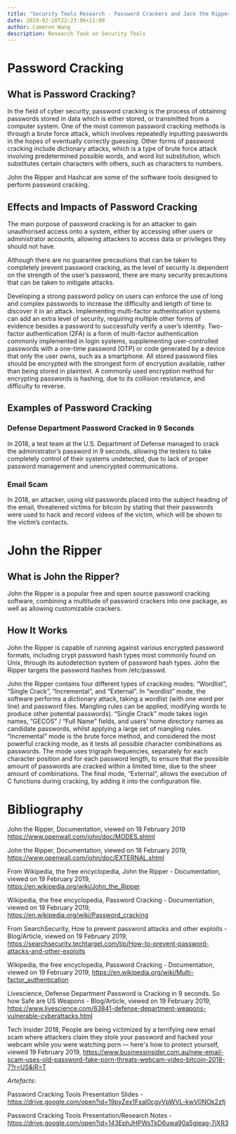 ```yaml
---
title: "Security Tools Research - Password Crackers and Jack the Ripper"
date: 2019-02-20T22:23:06+11:00
author: Cameron Wang
description: Research Task on Security Tools
---
```

# Password Cracking
## What is Password Cracking?

In the field of cyber security, password cracking is the process of obtaining passwords stored in data which is either stored, or transmitted from a computer system. One of the most common password cracking methods is through a brute force attack, which involves repeatedly inputting passwords in the hopes of eventually correctly guessing.
Other forms of password cracking include dictionary attacks, which is a type of brute force 
attack involving predetermined possible words, and word list substitution, which substitutes certain characters with others, such as characters to numbers.

John the Ripper and Hashcat are some of the software tools designed to perform password cracking.

## Effects and Impacts of Password Cracking

The main purpose of password cracking is for an attacker to gain unauthorised access onto a system, either by accessing other users or administrator accounts, allowing attackers to access data or privileges they should not have.

Although there are no guarantee precautions that can be taken to completely prevent password cracking, as the level of security is dependent on the strength of the user’s password, there are many security precautions that can be taken to mitigate attacks.

Developing a strong password policy on users can enforce the use of long and complex passwords to increase the difficulty and length of time to discover it in an attack.
Implementing multi-factor authentication systems can add an extra level of security, requiring multiple other forms of evidence besides a password to successfully verify a user’s identity. Two-factor authentication (2FA) is a form of multi-factor authentication commonly implemented in login systems, supplementing user-controlled passwords with a one-time password (OTP) or code generated by a device that only the user owns, such as a smartphone.
All stored password files should be encrypted with the strongest form of encryption available, rather than being stored in plaintext. A commonly used encryption method for encrypting passwords is hashing, due to its collision resistance, and difficulty to reverse.

## Examples of Password Cracking

### Defense Department Password Cracked in 9 Seconds

In 2018, a test team at the U.S. Department of Defense managed to crack the administrator’s password in 9 seconds, allowing the testers to take completely control of their systems undetected, due to lack of proper password management and unencrypted communications.

### Email Scam

In 2018, an attacker, using old passwords placed into the subject heading of the email, threatened victims for bitcoin by stating that their passwords were used to hack and record videos of the victim, which will be shown to the victim’s contacts.

# John the Ripper

## What is John the Ripper?

John the Ripper is a popular free and open source password cracking software, combining a multitude of password crackers into one package, as well as allowing customizable crackers.

## How It Works

John the Ripper is capable of running against various encrypted password formats, including crypt password hash types most commonly found on Unix, through its autodetection system of password hash types. John the Ripper targets the password hashes from /etc/passwd.

John the Ripper contains four different types of cracking modes: “Wordlist”, “Single Crack”, “Incremental”, and “External”. In “wordlist” mode, the software performs a dictionary attack, taking a wordlist (with one word per line) and password files. Mangling rules can be applied, modifying words to produce other potential passwords). “Single Crack” mode takes login names, “GECOS” / “Full Name” fields, and users’ home directory names as candidate passwords, whilst applying a large set of mangling rules. “Incremental” mode is the brute force method, and considered the most powerful cracking mode, as it tests all possible character combinations as passwords. The mode uses trigraph frequencies, separately for each character position and for each password length, to ensure that the possible amount of passwords are cracked within a limited time, due to the sheer amount of combinations. The final mode, “External”, allows the execution of C functions during cracking, by adding it into the configuration file.

# Bibliography

John the Ripper, Documentation, viewed on 18 February 2019
<https://www.openwall.com/john/doc/MODES.shtml>

John the Ripper, Documentation, viewed on 18 February 2019,
<https://www.openwall.com/john/doc/EXTERNAL.shtml>

From Wikipedia, the free encyclopedia, John the Ripper - Documentation, viewed on 19 February 2019,  
<https://en.wikipedia.org/wiki/John_the_Ripper>

Wikipedia, the free encyclopedia, Password Cracking - Documentation, viewed on 19 February 2019, 
<https://en.wikipedia.org/wiki/Password_cracking>

From SearchSecurity, How to prevent password attacks and other exploits - Blog/Article, viewed on 19 February 2019,
<https://searchsecurity.techtarget.com/tip/How-to-prevent-password-attacks-and-other-exploits>

Wikipedia, the free encyclopedia, Password Cracking - Documentation, viewed on 19 February 2019, 
<https://en.wikipedia.org/wiki/Multi-factor_authentication>

Livescience, Defense Department Password is Cracking in 9 seconds. So how Safe are US Weapons - Blog/Article, viewed on 19 February 2019,
<https://www.livescience.com/63841-defense-department-weapons-vulnerable-cyberattacks.html>

Tech Insider 2018, People are being victimized by a terrifying new email scam where attackers claim they stole your password and hacked your
webcam while you were watching porn — here's how to protect yourself, viewed 19 February 2019, <https://www.businessinsider.com.au/new-email-scam-uses-old-password-fake-porn-threats-webcam-video-bitcoin-2018-7?r=US&IR=T>

*Artefacts*:

Password Cracking Tools Presentation Slides - https://drive.google.com/open?id=19pyZex1FxaI0cgyVpWVL-kwV0NOk2zfj

Password Cracking Tools Presentation/Research Notes - https://drive.google.com/open?id=143EphJHPWsTkD6uwa90a5gieag-7jXR3